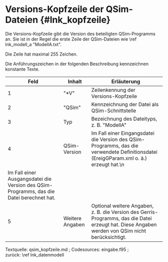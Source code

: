 Versions-Kopfzeile der QSim-Dateien {#lnk_kopfzeile}
===================================

Die Versions-Kopfzeile gibt die Version des beteiligten QSim-Programms an.
Sie ist in der Regel die erste Zeile der QSim-Dateien wie \ref lnk_modell_a 
"ModellA.txt".

Die Zeile hat maximal 255 Zeichen.

Die Anführungszeichen in der folgenden Beschreibung kennzeichnen konstante Texte.


| Feld | Inhalt | Erläuterung |
| ---- | ------ | ----------- |
| 1 | "*V" | Zeilenkennung der Versions-Kopfzeile |
| 2 | "QSim" | Kennzeichnung der Datei als QSim-Schnittstelle |
| 3 | Typ | Bezeichnung des Dateityps, z.&nbsp;B. "ModellA" |
| 4 | QSim-Version | Im Fall einer Eingangsdatei die Version des QSim-Programms, das die verwendete Definitionsdatei (EreigGParam.xml o.&nbsp;ä.) erzeugt hat.\n
  Im Fall einer Ausgangsdatei die Version des QSim-Programms, das die Datei berechnet hat. |
| 5 | Weitere Angaben | Optional weitere Angaben, z.&nbsp;B. die Version des Gerris-Programms, das die Datei erzeugt hat. Diese Angaben werden von QSim nicht berücksichtigt. |


Textquelle: qsim_kopfzeile.md ; Codesources: eingabe.f95 ;  
zurück: \ref lnk_datenmodell
 